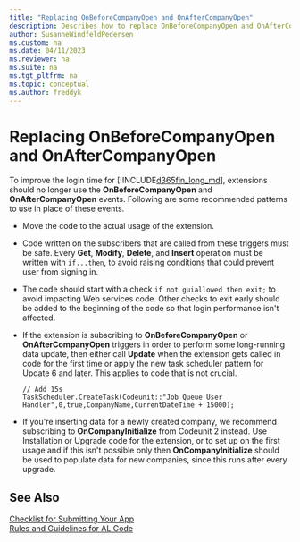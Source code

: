 ```yaml
---
title: "Replacing OnBeforeCompanyOpen and OnAfterCompanyOpen"
description: Describes how to replace OnBeforeCompanyOpen and OnAfterCompanyOpen events.
author: SusanneWindfeldPedersen
ms.custom: na
ms.date: 04/11/2023
ms.reviewer: na
ms.suite: na
ms.tgt_pltfrm: na
ms.topic: conceptual
ms.author: freddyk
---
```


# Replacing OnBeforeCompanyOpen and OnAfterCompanyOpen

To improve the login time for [!INCLUDE[d365fin_long_md](../includes/d365fin_long_md.md)], extensions should no longer use the **OnBeforeCompanyOpen** and **OnAfterCompanyOpen** events. Following are some recommended patterns to use in place of these events.

- Move the code to the actual usage of the extension.
- Code written on the subscribers that are called from these triggers must be safe. Every **Get**, **Modify**, **Delete**, and **Insert** operation must be written with `if...then`, to avoid raising conditions that could prevent user from signing in.
- The code should start with a check `if not guiallowed then exit;` to avoid impacting Web services code. Other checks to exit early should be added to the beginning of the code so that login performance isn't affected.
- If the extension is subscribing to **OnBeforeCompanyOpen** or **OnAfterCompanyOpen** triggers in order to perform some long-running data update, then either call **Update** when the extension gets called in code for the first time or apply the new task scheduler pattern for Update 6 and later. This applies to code that is not crucial.
    
    ```al
    // Add 15s
    TaskScheduler.CreateTask(Codeunit::"Job Queue User Handler",0,true,CompanyName,CurrentDateTime + 15000);
    ```

- If you're inserting data for a newly created company, we recommend subscribing to **OnCompanyInitialize** from Codeunit 2 instead. Use Installation or Upgrade code for the extension, or to set up on the first usage and if this isn't possible only then **OnCompanyInitialize** should be used to populate data for new companies, since this runs after every upgrade.

## See Also

[Checklist for Submitting Your App](../developer/devenv-checklist-submission.md)  
[Rules and Guidelines for AL Code](apptest-overview.md)  